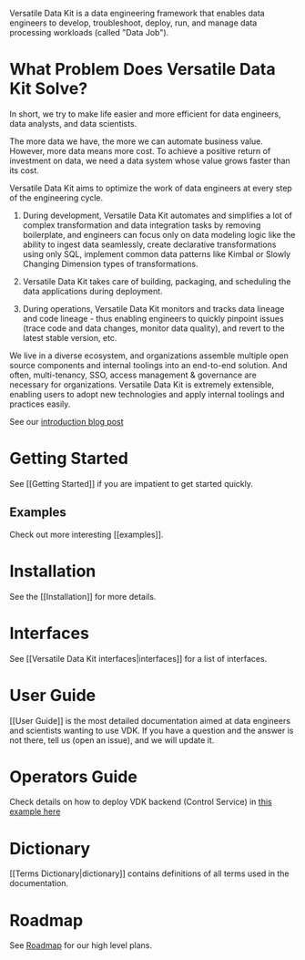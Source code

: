 
Versatile Data Kit is a data engineering framework that enables data engineers to develop, troubleshoot, deploy, run, and manage data processing workloads (called "Data Job").

# What Problem Does Versatile Data Kit Solve?

In short, we try to make life easier and more efficient for data engineers, data analysts, and data scientists.

The more data we have, the more we can automate business value. However, more data means more cost. To achieve a positive return of investment on data, we need a data system whose value grows faster than its cost. 

Versatile Data Kit aims to optimize the work of data engineers at every step of the engineering cycle. 

1. During development, Versatile Data Kit automates and simplifies a lot of complex transformation and data integration tasks by removing boilerplate, and engineers can focus only on data modeling logic like the ability to ingest data seamlessly, create declarative transformations using only SQL, implement common data patterns like Kimbal or Slowly Changing Dimension types of transformations. 

2. Versatile Data Kit takes care of building, packaging, and scheduling the data applications during deployment. 

3. During operations, Versatile Data Kit monitors and tracks data lineage and code lineage - thus enabling engineers to quickly pinpoint issues (trace code and data changes, monitor data quality), and revert to the latest stable version, etc. 

We live in a diverse ecosystem, and organizations assemble multiple open source components and internal toolings into an end-to-end solution.
And often, multi-tenancy, SSO, access management & governance are necessary for organizations. 
Versatile Data Kit is extremely extensible, enabling users to adopt new technologies and apply internal toolings and practices easily. 

See our [introduction blog post](https://blogs.vmware.com/opensource/2021/10/07/versatile-data-kit) 

# Getting Started

See [[Getting Started]] if you are impatient to get started quickly.

## Examples

Check out more interesting [[examples]].

# Installation 

See the [[Installation]] for more details.

# Interfaces

See [[Versatile Data Kit interfaces|interfaces]] for a list of interfaces.
 
# User Guide 

[[User Guide]] is the most detailed documentation aimed at data engineers and scientists wanting to use VDK. If you have a question and the answer is not there, tell us (open an issue), and we will update it.

# Operators Guide 

Check details on how to deploy VDK backend (Control Service) in [this example here](https://github.com/vmware/versatile-data-kit/wiki/Install-VDK-Control-Service-with-custom-SDK)

<!-- [[Operators Guide]] (not done yet) is aimed at Versatile Data Kit operators that want to deploy Versatile Data Kit Control Service in a production setup. -->

# Dictionary 

[[Terms Dictionary|dictionary]] contains definitions of all terms used in the documentation.

# Roadmap

See [Roadmap](roadmap) for our high level plans.
